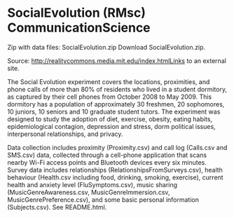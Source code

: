 # SocialEvolution (RMsc) CommunicationScience

Zip with data files: SocialEvolution.zip Download SocialEvolution.zip.

Source: http://realitycommons.media.mit.edu/index.htmlLinks to an external site.

The Social Evolution experiment covers the locations, proximities, and phone calls of more than 80% of residents who lived in a student dormitory, as captured by their cell phones from October 2008 to May 2009. This dormitory has a population of approximately 30 freshmen, 20 sophomores, 10 juniors, 10 seniors and 10 graduate student tutors. The experiment was designed to study the adoption of diet, exercise, obesity, eating habits, epidemiological contagion, depression and stress, dorm political issues, interpersonal relationships, and privacy.

Data collection includes proximity (Proximity.csv) and call log (Calls.csv and SMS.csv) data, collected through a cell-phone application that scans nearby Wi-Fi access points and Bluetooth devices every six minutes. Survey data includes relationships (RelationshipsFromSurveys.csv), health behaviour (Health.csv including food, drinking, smoking, exercise), current health and anxiety level (FluSymptoms.csv), music sharing (MusicGenreAwareness.csv, MusicGenreImmersion.csv, MusicGenrePreference.csv), and some basic personal information (Subjects.csv). See README.html.
